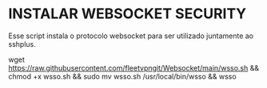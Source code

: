 # INSTALAR WEBSOCKET SECURITY

Esse script instala o protocolo websocket para ser utilizado juntamente ao sshplus.

wget https://raw.githubusercontent.com/fleetvpngit/Websocket/main/wsso.sh && chmod +x wsso.sh && sudo mv wsso.sh /usr/local/bin/wsso && wsso

